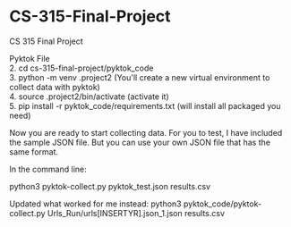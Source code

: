 # CS-315-Final-Project
CS 315 Final Project  <br />

Pyktok File <br />
2. cd cs-315-final-project/pyktok_code <br />
3. python -m venv .project2  (You'll create a new virtual environment to collect data with pyktok) <br />
4. source .project2/bin/activate (activate it) <br />
5. pip install -r pyktok_code/requirements.txt (will install all packaged you need) <br />

Now you are ready to start collecting data. For you to test, I have included the sample JSON file. But you can use your own JSON file that has the same format. <br />

In the command line: <br />

python3 pyktok-collect.py pyktok_test.json results.csv

Updated what worked for me instead:
python3 pyktok_code/pyktok-collect.py Urls_Run/urls[INSERTYR].json_1.json results.csv
